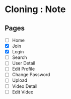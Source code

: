 # Cloning : Note

## Pages

- [ ] Home
- [x] Join
- [x] Login
- [ ] Search
- [ ] User Detail
- [ ] Edit Profile
- [ ] Change Password
- [ ] Upload
- [ ] Video Detail
- [ ] Edit Video
